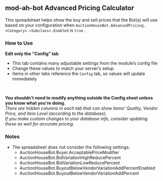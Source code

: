 ## mod-ah-bot Advanced Pricing Calculator
This spreadsheet helps show the buy and sell prices that the Bot(s) will use based on your configuration when `AuctionHouseBot.AdvancedPricing.<Category>.<Subclass>.Enabled` is `true` .  

### How to Use
**Edit only the “Config” tab**
   - This tab contains many adjustable settings from the module’s config file
   - Change these values to match your server’s setup
   - Items in other tabs reference the `Config` tab, so values will update immediately

<br>

**You shouldn’t need to modify anything outside the Config sheet unless you know what you're doing.**  
*There are hidden columns in each tab that can show items' Quality, Vendor Price, and Item Level (according to the database).  
If you make custom changes to your database info, consider updating these as well for accurate pricing.*

### Notes
- The spreadsheet does not consider the following settings:  
    - AuctionHouseBot.Buyer.AcceptablePriceModifier  
    - AuctionHouseBot.BidVariationHighReducePercent  
    - AuctionHouseBot.BidVariationLowReducePercent  
    - AuctionHouseBot.BuyoutBelowVendorVariationAddPercentEnabled  
    - AuctionHouseBot.BuyoutBelowVendorVariationAddPercent 
